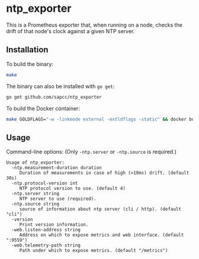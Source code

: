 # ntp\_exporter

This is a Prometheus exporter that, when running on a node, checks the drift
of that node's clock against a given NTP server.

## Installation

To build the binary:

```bash
make
```

The binary can also be installed with `go get`:

```bash
go get github.com/sapcc/ntp_exporter
```

To build the Docker container:

```bash
make GOLDFLAGS="-w -linkmode external -extldflags -static" && docker build .
```

## Usage

Command-line options: (Only `-ntp.server` or `-ntp.source` is required.)

```plain
Usage of ntp_exporter:
  -ntp.measurement-duration duration
     Duration of measurements in case of high (>10ms) drift. (default 30s)
  -ntp.protocol-version int
     NTP protocol version to use. (default 4)
  -ntp.server string
     NTP server to use (required).
  -ntp.source string
     source of information about ntp server (cli / http). (default "cli")
  -version
     Print version information.
  -web.listen-address string
     Address on which to expose metrics and web interface. (default ":9559")
  -web.telemetry-path string
     Path under which to expose metrics. (default "/metrics")
```

